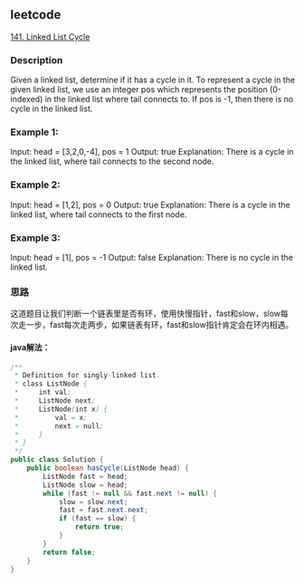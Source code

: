## leetcode
[141. Linked List Cycle](https://leetcode.com/problems/linked-list-cycle/)

### Description
Given a linked list, determine if it has a cycle in it.
To represent a cycle in the given linked list, we use an integer pos which represents the position (0-indexed) in the linked list where tail connects to. If pos is -1, then there is no cycle in the linked list.
### Example 1:
Input: head = [3,2,0,-4], pos = 1
Output: true
Explanation: There is a cycle in the linked list, where tail connects to the second node.
### Example 2:
Input: head = [1,2], pos = 0
Output: true
Explanation: There is a cycle in the linked list, where tail connects to the first node.
### Example 3:
Input: head = [1], pos = -1
Output: false
Explanation: There is no cycle in the linked list.

### 思路
  这道题目让我们判断一个链表里是否有环，使用快慢指针，fast和slow，slow每次走一步，fast每次走两步，如果链表有环，fast和slow指针肯定会在环内相遇。

#### java解法： 
```Java
/**
 * Definition for singly-linked list.
 * class ListNode {
 *     int val;
 *     ListNode next;
 *     ListNode(int x) {
 *         val = x;
 *         next = null;
 *     }
 * }
 */
public class Solution {
    public boolean hasCycle(ListNode head) {
        ListNode fast = head;
        ListNode slow = head;
        while (fast != null && fast.next != null) {
            slow = slow.next;
            fast = fast.next.next;
            if (fast == slow) {
                return true;
            }
        }
        return false;
    }
}
```
